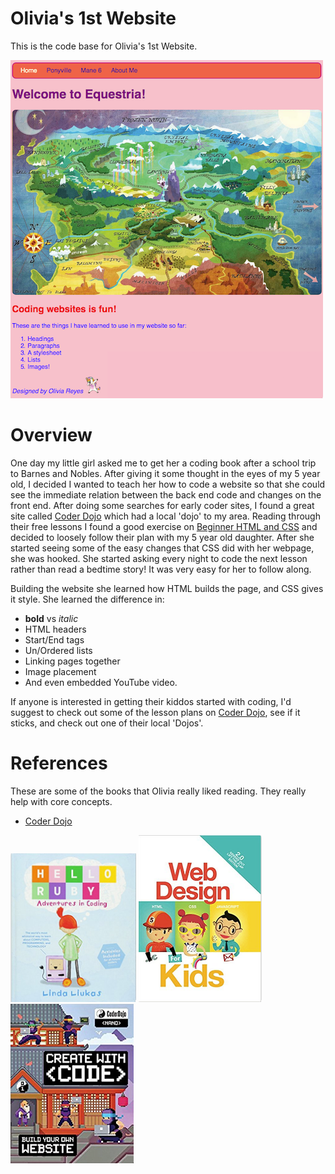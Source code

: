 # Olivia's 1st Website

This is the code base for Olivia's 1st Website.

![Screen Shot](images/screenshot_index.png)


# Overview

One day my little girl asked me to get her a coding book after a school trip to Barnes and Nobles. After giving it some thought in the eyes of my 5 year old, I decided I wanted to teach her how to code a website so that she could see the immediate relation between the back end code and changes on the front end. After doing some searches for early coder sites, I found a great site called [Coder Dojo](https://coderdojo.com/) which had a local 'dojo' to my area. Reading through their free lessons I found a good exercise on [Beginner HTML and CSS](https://legacy.gitbook.com/book/coderdojo/beginner-html-css/details) and decided to loosely follow their plan with my 5 year old daughter. After she started seeing some of the easy changes that CSS did with her webpage, she was hooked. She started asking every night to code the next lesson rather than read a bedtime story! It was very easy for her to follow along.

Building the website she learned how HTML builds the page, and CSS gives it style. She learned the difference in:
* **bold** vs _italic_
* HTML headers
* Start/End tags
* Un/Ordered lists
* Linking pages together
* Image placement
* And even embedded YouTube video.

If anyone is interested in getting their kiddos started with coding, I'd suggest to check out some of the lesson plans on [Coder Dojo](https://coderdojo.com/), see if it sticks, and check out one of their local 'Dojos'.


# References

These are some of the books that Olivia really liked reading. They really help with core concepts.

* [Coder Dojo](https://coderdojo.com/)

[![Hello Ruby](images/hello_ruby.png)](http://a.co/hKquy4Q)    [![Web Design for Kids](images/webdesign_kids.png)](http://a.co/fkwDu2n)    [![CoderDojo Nano: Building a Website](images/coder_dojo.png)](http://a.co/7A0jw80)
